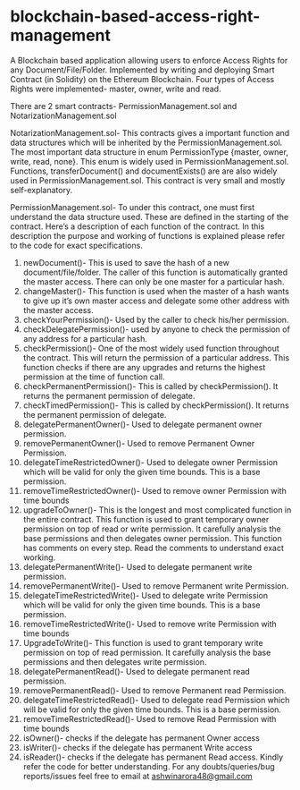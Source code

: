# blockchain-based-access-right-management
A Blockchain based application allowing users to enforce Access Rights for any Document/File/Folder. Implemented by writing and deploying Smart Contract (in Solidity) on the Ethereum Blockchain. Four types of Access Rights were implemented- master, owner, write and read.


There are 2 smart contracts- PermissionManagement.sol and NotarizationManagement.sol

NotarizationManagement.sol-
This contracts gives a important function and data structures which will be inherited by the PermissionManagement.sol. The most important data structure in enum PermissionType {master, owner, write, read, none}. This enum is widely used in PermissionManagement.sol. Functions, transferDocument() and documentExists() are are also widely used in PermissionManagement.sol. This contract is very small and mostly self-explanatory.

PermissionManagement.sol-
To under this contract, one must first understand the data structure used. These are defined in the starting of the contract.
Here’s a description of each function of the contract. In this description the purpose and working of functions is explained please refer to the code for exact specifications.
1.	newDocument()-  This is used to save the hash of a new document/file/folder. The caller of this function is automatically granted the master access. There can only be one master for a particular hash.
2.	changeMaster()- This function is used when the master of a hash wants to give up it’s own master access and delegate some other address with the master access.
3.	checkYourPermission()- Used by the caller to check his/her permission.
4.	checkDelegatePermission()- used by anyone to check the permission of any address for a particular hash.
5.	checkPermission()- One of the most widely used function throughout the contract. This will return the permission of a particular address. This function checks if there are any upgrades and returns the highest permission at the time of function call.
6.	checkPermanentPermission()- This is called by checkPermission(). It returns the permanent permission of delegate.
7.	checkTimedPermission()- This is called by checkPermission(). It returns the permanent permission of delegate.
8.	delegatePermanentOwner()- Used to delegate permanent owner permission.
9.	removePermanentOwner()- Used to remove Permanent Owner Permission.
10.	delegateTimeRestrictedOwner()- Used to delegate owner Permission which will be valid for only the given time bounds. This is a base permission.
11.	removeTimeRestrictedOwner()- Used to remove owner Permission with time bounds
12.	upgradeToOwner()- This is the longest and most complicated function in the entire contract. This function is used to grant temporary owner permission on top of read or write permission. It carefully analysis the base permissions and then delegates owner permission. This function has comments on every step. Read the comments to understand exact working.
13.	delegatePermanentWrite()- Used to delegate permanent write permission.
14.	removePermanentWrite()- Used to remove Permanent write Permission.
15.	delegateTimeRestrictedWrite()- Used to delegate write Permission which will be valid for only the given time bounds. This is a base permission.
16.	removeTimeRestrictedWrite()- Used to remove write Permission with time bounds
17.	UpgradeToWrite()- This function is used to grant temporary write permission on top of read permission. It carefully analysis the base permissions and then delegates write permission.
18.	delegatePermanentRead()- Used to delegate permanent read permission.
19.	removePermanentRead()- Used to remove Permanent read Permission.
20.	delegateTimeRestrictedRead()- Used to delegate read Permission which will be valid for only the given time bounds. This is a base permission.
21.	removeTimeRestrictedRead()- Used to remove Read Permission with time bounds
22.	isOwner()- checks if the delegate has permanent Owner access
23.	isWriter()- checks if the delegate has permanent Write access
24.	isReader()- checks if the delegate has permanent Read access.
Kindly refer the code for better understanding.
For any doubts/queries/bug reports/issues feel free to email at ashwinarora48@gmail.com


